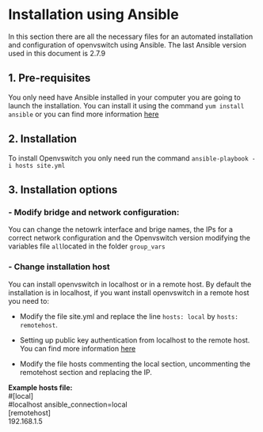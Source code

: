 # Installation using Ansible
In this section there are all the necessary files for an automated installation and configuration of openvswitch using Ansible. The last Ansible version used in this document is 2.7.9

## 1. Pre-requisites
You only need have Ansible installed in your computer you are going to launch the installation. You can install it using the command `yum install ansible` or you can find more information [here](https://docs.ansible.com/ansible/latest/installation_guide/intro_installation.html?extIdCarryOver=true&sc_cid=701f2000001OH7YAAW#latest-release-via-dnf-or-yum)

## 2. Installation
To install Openvswitch you only need run the command `ansible-playbook -i hosts site.yml`

## 3. Installation options

### - Modify bridge and network configuration:
You can change the netowrk interface and brige names, the IPs for a correct network configuration and the Openvswitch version modifying the variables file `all`located in the folder `group_vars`

### - Change installation host
You can install openvswitch in localhost or in a remote host. By default the installation is in localhost, if you want install openvswitch in a remote host you need to:
- Modify the file site.yml and replace the line `hosts: local` by `hosts: remotehost`.

- Setting up public key authentication from localhost to the remote host. You can find more information [here](https://www.ssh.com/ssh/copy-id)

- Modify the file hosts commenting the local section, uncommenting the remotehost section and replacing the IP.

**Example hosts file:**
<br />
#[local]
<br />
#localhost ansible_connection=local
<br />
[remotehost]
<br />
192.168.1.5



